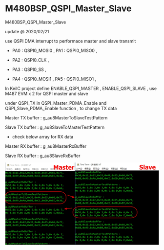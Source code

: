 # M480BSP_QSPI_Master_Slave
 M480BSP_QSPI_Master_Slave

update @ 2020/02/21

use QSPI DMA interrupt to performace master and slave transmit

- PA0 : QSPI0_MOSI0 , PA1 : QSPI0_MISO0 , 

- PA2 : QSPI0_CLK , 

- PA3 : QSPI0_SS , 

- PA4 : QSPI0_MOSI1 , PA5 : QSPI0_MISO1 , 

In KeilC project define ENABLE_QSPI_MASTER , ENABLE_QSPI_SLAVE , use M487 EVM x 2 for QSPI master and slave

under QSPI_TX in QSPI_Master_PDMA_Enable and QSPI_Slave_PDMA_Enable function , to change TX data

Master TX buffer : g_au8MasterToSlaveTestPattern

Slave TX buffer : g_au8SlaveToMasterTestPattern

- check below array for RX data

Master RX buffer : g_au8MasterRxBuffer

Slave RX buffer : g_au8SlaveRxBuffer

![image](https://github.com/released/M480BSP_QSPI_Master_Slave/blob/master/SampleCode/Template/Buffer_Transmit.jpg)
